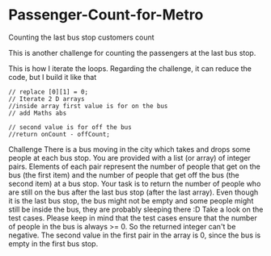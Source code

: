 # Passenger-Count-for-Metro
Counting the last bus stop customers count

This is another challenge for counting the passengers at the last bus stop.

This is how I iterate the loops. Regarding the challenge, it can reduce the code, but I build it like that

    // replace [0][1] = 0;
    // Iterate 2 D arrays 
    //inside array first value is for on the bus
    // add Maths abs
        
    // second value is for off the bus
    //return onCount - offCount;

Challenge
There is a bus moving in the city which takes and drops some people at each bus stop.
You are provided with a list (or array) of integer pairs. Elements of each pair represent the number of people that get on the bus (the first item) and the number of people that get off the bus (the second item) at a bus stop.
Your task is to return the number of people who are still on the bus after the last bus stop (after the last array). Even though it is the last bus stop, the bus might not be empty and some people might still be inside the bus, they are probably sleeping there :D
Take a look on the test cases.
Please keep in mind that the test cases ensure that the number of people in the bus is always >= 0. So the returned integer can't be negative.
The second value in the first pair in the array is 0, since the bus is empty in the first bus stop.
